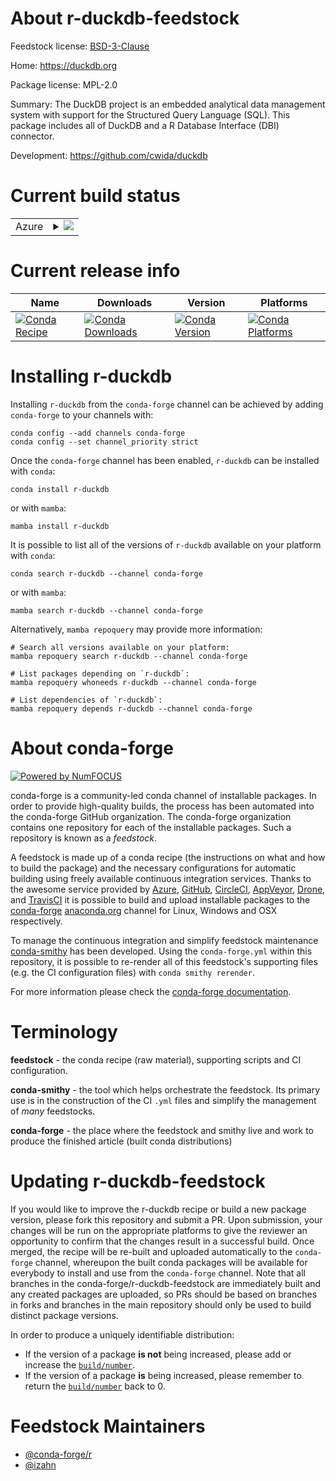 About r-duckdb-feedstock
========================

Feedstock license: [BSD-3-Clause](https://github.com/conda-forge/r-duckdb-feedstock/blob/main/LICENSE.txt)

Home: https://duckdb.org

Package license: MPL-2.0

Summary: The DuckDB project is an embedded analytical data management system with support for the Structured Query Language (SQL). This package includes all of DuckDB and a R Database Interface (DBI) connector.

Development: https://github.com/cwida/duckdb

Current build status
====================


<table>
    
  <tr>
    <td>Azure</td>
    <td>
      <details>
        <summary>
          <a href="https://dev.azure.com/conda-forge/feedstock-builds/_build/latest?definitionId=12655&branchName=main">
            <img src="https://dev.azure.com/conda-forge/feedstock-builds/_apis/build/status/r-duckdb-feedstock?branchName=main">
          </a>
        </summary>
        <table>
          <thead><tr><th>Variant</th><th>Status</th></tr></thead>
          <tbody><tr>
              <td>linux_64</td>
              <td>
                <a href="https://dev.azure.com/conda-forge/feedstock-builds/_build/latest?definitionId=12655&branchName=main">
                  <img src="https://dev.azure.com/conda-forge/feedstock-builds/_apis/build/status/r-duckdb-feedstock?branchName=main&jobName=linux&configuration=linux%20linux_64_" alt="variant">
                </a>
              </td>
            </tr><tr>
              <td>osx_64</td>
              <td>
                <a href="https://dev.azure.com/conda-forge/feedstock-builds/_build/latest?definitionId=12655&branchName=main">
                  <img src="https://dev.azure.com/conda-forge/feedstock-builds/_apis/build/status/r-duckdb-feedstock?branchName=main&jobName=osx&configuration=osx%20osx_64_" alt="variant">
                </a>
              </td>
            </tr>
          </tbody>
        </table>
      </details>
    </td>
  </tr>
</table>

Current release info
====================

| Name | Downloads | Version | Platforms |
| --- | --- | --- | --- |
| [![Conda Recipe](https://img.shields.io/badge/recipe-r--duckdb-green.svg)](https://anaconda.org/conda-forge/r-duckdb) | [![Conda Downloads](https://img.shields.io/conda/dn/conda-forge/r-duckdb.svg)](https://anaconda.org/conda-forge/r-duckdb) | [![Conda Version](https://img.shields.io/conda/vn/conda-forge/r-duckdb.svg)](https://anaconda.org/conda-forge/r-duckdb) | [![Conda Platforms](https://img.shields.io/conda/pn/conda-forge/r-duckdb.svg)](https://anaconda.org/conda-forge/r-duckdb) |

Installing r-duckdb
===================

Installing `r-duckdb` from the `conda-forge` channel can be achieved by adding `conda-forge` to your channels with:

```
conda config --add channels conda-forge
conda config --set channel_priority strict
```

Once the `conda-forge` channel has been enabled, `r-duckdb` can be installed with `conda`:

```
conda install r-duckdb
```

or with `mamba`:

```
mamba install r-duckdb
```

It is possible to list all of the versions of `r-duckdb` available on your platform with `conda`:

```
conda search r-duckdb --channel conda-forge
```

or with `mamba`:

```
mamba search r-duckdb --channel conda-forge
```

Alternatively, `mamba repoquery` may provide more information:

```
# Search all versions available on your platform:
mamba repoquery search r-duckdb --channel conda-forge

# List packages depending on `r-duckdb`:
mamba repoquery whoneeds r-duckdb --channel conda-forge

# List dependencies of `r-duckdb`:
mamba repoquery depends r-duckdb --channel conda-forge
```


About conda-forge
=================

[![Powered by
NumFOCUS](https://img.shields.io/badge/powered%20by-NumFOCUS-orange.svg?style=flat&colorA=E1523D&colorB=007D8A)](https://numfocus.org)

conda-forge is a community-led conda channel of installable packages.
In order to provide high-quality builds, the process has been automated into the
conda-forge GitHub organization. The conda-forge organization contains one repository
for each of the installable packages. Such a repository is known as a *feedstock*.

A feedstock is made up of a conda recipe (the instructions on what and how to build
the package) and the necessary configurations for automatic building using freely
available continuous integration services. Thanks to the awesome service provided by
[Azure](https://azure.microsoft.com/en-us/services/devops/), [GitHub](https://github.com/),
[CircleCI](https://circleci.com/), [AppVeyor](https://www.appveyor.com/),
[Drone](https://cloud.drone.io/welcome), and [TravisCI](https://travis-ci.com/)
it is possible to build and upload installable packages to the
[conda-forge](https://anaconda.org/conda-forge) [anaconda.org](https://anaconda.org/)
channel for Linux, Windows and OSX respectively.

To manage the continuous integration and simplify feedstock maintenance
[conda-smithy](https://github.com/conda-forge/conda-smithy) has been developed.
Using the ``conda-forge.yml`` within this repository, it is possible to re-render all of
this feedstock's supporting files (e.g. the CI configuration files) with ``conda smithy rerender``.

For more information please check the [conda-forge documentation](https://conda-forge.org/docs/).

Terminology
===========

**feedstock** - the conda recipe (raw material), supporting scripts and CI configuration.

**conda-smithy** - the tool which helps orchestrate the feedstock.
                   Its primary use is in the construction of the CI ``.yml`` files
                   and simplify the management of *many* feedstocks.

**conda-forge** - the place where the feedstock and smithy live and work to
                  produce the finished article (built conda distributions)


Updating r-duckdb-feedstock
===========================

If you would like to improve the r-duckdb recipe or build a new
package version, please fork this repository and submit a PR. Upon submission,
your changes will be run on the appropriate platforms to give the reviewer an
opportunity to confirm that the changes result in a successful build. Once
merged, the recipe will be re-built and uploaded automatically to the
`conda-forge` channel, whereupon the built conda packages will be available for
everybody to install and use from the `conda-forge` channel.
Note that all branches in the conda-forge/r-duckdb-feedstock are
immediately built and any created packages are uploaded, so PRs should be based
on branches in forks and branches in the main repository should only be used to
build distinct package versions.

In order to produce a uniquely identifiable distribution:
 * If the version of a package **is not** being increased, please add or increase
   the [``build/number``](https://docs.conda.io/projects/conda-build/en/latest/resources/define-metadata.html#build-number-and-string).
 * If the version of a package **is** being increased, please remember to return
   the [``build/number``](https://docs.conda.io/projects/conda-build/en/latest/resources/define-metadata.html#build-number-and-string)
   back to 0.

Feedstock Maintainers
=====================

* [@conda-forge/r](https://github.com/conda-forge/r/)
* [@izahn](https://github.com/izahn/)

